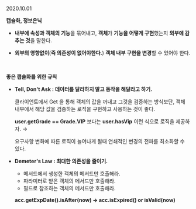 2020.10.01

**캡슐화, 정보은닉**
  + **내부에 속성과 객체의 기능**을 묶어내고, **객체**가 **기능을 어떻게 구현**했는지 **외부에 감추는 것**을 말한다.

  + **외부의 영향없이**(**즉 의존성이 없어야한다.**) **객체 내부 구현을 변경**할 수 있어야 한다.

<br/>

**좋은 캡슐화를 위한 규칙**

- **Tell, Don't Ask : 데이터를 달라하지 말고 동작을 해달라고 하기.**

    클라이언트에서 Get 을 통해 객체의 값을 꺼내고 그것을 검증하는 방식보단, 객체 내부에서 해당 값을 검증하는 로직을 구현하고 사용하는 것이 좋다. 

    **user.getGrade == Grade.VIP** 보다는 **user.hasVip** 이런 식으로 로직을 제공하자. →

    요구사항 변화에 따른 로직이 늘어나게 될때 연쇄적인 변경의 전파를 최소화할 수 있다.

- **Demeter's Law : 최대한 의존성을 줄이기.**
    - 메서드에서 생성한 객체의 메서드만 호출해라.
    - 파라미터로 받은 객체의 메서드만 호출해라.
    - 필드로 참조하는 객체의 메서드만 호출해라.

    **acc.getExpDate().isAfter(now) → acc.isExpired() or isValid(now)**